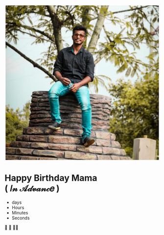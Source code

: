<!doctype html>
<html>
<head>
<meta name="viewport" content="width=device-width, initial-scale=1">
<title>Happy Birthday ra mama </title>

<link rel="icon" href="images/favicon.png">
<style>
html {
  box-sizing: border-box;
  margin: 0;
  padding: 0;
}

body {
  height: 100%;
  margin: 0;
}

body {

  align-items: center;
  background-color: #D3D3D3;
  display: flex;
  font-family: -apple-system,BlinkMacSystemFont,"Segoe UI",Roboto, Oxygen-Sans, Ubuntu, Cantarell, "Helvetica Neue", sans-serif; 


}

 

h1 {
  font-weight: normal;
  letter-spacing: .125rem;
  text-transform: uppercase;
}


li {
  display: inline-block;
  font-size: 1.5em;
  list-style-type: none;
  padding: 1em;
  text-transform: uppercase;
}

li span {
  display: block;
  font-size: 4.5rem;
}

.message {
  font-size: 4rem;
}

#content {
  display: none;
  padding: 1rem;
}

.emoji {
  padding: 0 .25rem;
}

@media all and (max-width: 768px) {
  h1 {
    font-size: 1.5rem;
  }
  
  li {
    font-size: 1.125rem;
    padding: .75rem;
  }
  
  li span {
    font-size: 3.375rem;
  }
}



.harsha{
display: block;
width: 215px; 
height: 215px; 
border-radius: 50%;
margin: 0 auto;
object-fit: cover;
border:4px solid #7fff00;
}




  
</style>
<script type="text/javascript">(function () {
  const second = 1000,
        minute = second * 60,
        hour = minute * 60,
        day = hour * 24;

  let birthday = "dec 6, 2020 00:00:00",
      countDown = new Date(birthday).getTime(),
      x = setInterval(function() {    
  let now = new Date().getTime(),
            distance = countDown - now;
        document.getElementById("days").innerText = Math.floor(distance / (day)),
          document.getElementById("hours").innerText = Math.floor((distance % (day)) / (hour)),
          document.getElementById("minutes").innerText = Math.floor((distance % (hour)) / (minute)),
          document.getElementById("seconds").innerText = Math.floor((distance % (minute)) / second);
        //do something later when date is reached
        if (distance < 0) {
          let headline = document.getElementById("headline"),
              countdown = document.getElementById("countdown"),
              content = document.getElementById("content");
          headline.innerText = "It's my birthday!";
          countdown.style.display = "none";
          content.style.display = "block";
          clearInterval(x);
        }
        //seconds
      }, 0)
  }());</script>

</head>
<body>

<div class="innova">
<a href="https://www.instagram.com/harsha_mudhiraj_12/"><img class="harsha" src="harsha.png"></a><br>
 
  <h1 id="headline">Happy Birthday Mama <br>( 𝐼𝓃 𝒜𝒹𝓋𝒶𝓃𝒸𝑒 ) </h1>
  <div id="countdown">
    <ul>
      <li><span id="days"></span>days</li>
      <li><span id="hours"></span>Hours</li>
      <li><span id="minutes"></span>Minutes</li>
      <li><span id="seconds"></span>Seconds</li>
    </ul>
  </div>
  <div class="message">
    <div id="content">
      <span class="emoji">🥳</span>
      <span class="emoji">🎉</span>
      <span class="emoji">🎂🍾</span>
    </div>
  </div>
</div>

</body>
</html>
